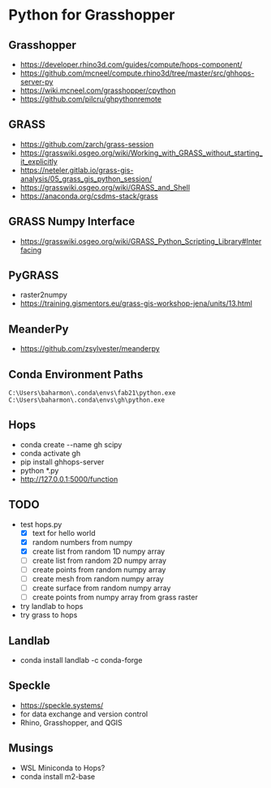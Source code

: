 # Python for Grasshopper

## Grasshopper
* https://developer.rhino3d.com/guides/compute/hops-component/
* https://github.com/mcneel/compute.rhino3d/tree/master/src/ghhops-server-py
* https://wiki.mcneel.com/grasshopper/cpython
* https://github.com/pilcru/ghpythonremote

## GRASS
* https://github.com/zarch/grass-session
* https://grasswiki.osgeo.org/wiki/Working_with_GRASS_without_starting_it_explicitly
* https://neteler.gitlab.io/grass-gis-analysis/05_grass_gis_python_session/
* https://grasswiki.osgeo.org/wiki/GRASS_and_Shell
* https://anaconda.org/csdms-stack/grass

## GRASS Numpy Interface
* https://grasswiki.osgeo.org/wiki/GRASS_Python_Scripting_Library#Interfacing

## PyGRASS
* raster2numpy
* https://training.gismentors.eu/grass-gis-workshop-jena/units/13.html

## MeanderPy
* https://github.com/zsylvester/meanderpy

## Conda Environment Paths
```
C:\Users\baharmon\.conda\envs\fab21\python.exe
C:\Users\baharmon\.conda\envs\gh\python.exe
```

## Hops
* conda create --name gh scipy
* conda activate gh
* pip install ghhops-server
* python *.py
* http://127.0.0.1:5000/function

## TODO
* test hops.py
    * [x] text for hello world
    * [x] random numbers from numpy
    * [x] create list from random 1D numpy array
    * [ ] create list from random 2D numpy array
    * [ ] create points from random numpy array
    * [ ] create mesh from random numpy array
    * [ ] create surface from random numpy array
    * [ ] create points from numpy array from grass raster
* try landlab to hops
* try grass to hops

## Landlab
* conda install landlab -c conda-forge

## Speckle
* https://speckle.systems/
* for data exchange and version control
* Rhino, Grasshopper, and QGIS

## Musings
* WSL Miniconda to Hops?
* conda install m2-base
